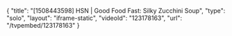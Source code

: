 {
    "title": "[1508443598] HSN | Good Food Fast: Silky Zucchini Soup",
    "type": "solo",
    "layout": "iframe-static",
    "videoId": "123178163",
    "url": "\/tvpembed\/123178163"
}